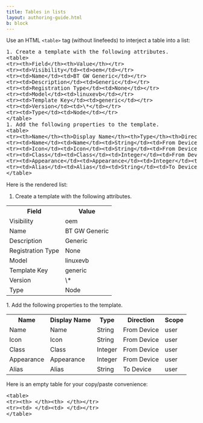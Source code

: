 ```yaml
---
title: Tables in lists
layout: authoring-guide.html
b: block
---
```


Use an HTML <code>&lt;table&gt;</code> tag (without linefeeds) to interject a table into a list:

<pre>
1. Create a template with the following attributes.
&lt;table&gt;
&lt;tr&gt;&lt;th&gt;Field&lt;/th&gt;&lt;th&gt;Value&lt;/th&gt;&lt;/tr&gt;
&lt;tr&gt;&lt;td&gt;Visibility&lt;/td&gt;&lt;td&gt;oem&lt;/td&gt;&lt;/tr&gt;
&lt;tr&gt;&lt;td&gt;Name&lt;/td&gt;&lt;td&gt;BT GW Generic&lt;/td&gt;&lt;/tr&gt;
&lt;tr&gt;&lt;td&gt;Description&lt;/td&gt;&lt;td&gt;Generic&lt;/td&gt;&lt;/tr&gt;
&lt;tr&gt;&lt;td&gt;Registration Type&lt;/td&gt;&lt;td&gt;None&lt;/td&gt;&lt;/tr&gt;
&lt;tr&gt;&lt;td&gt;Model&lt;/td&gt;&lt;td&gt;linuxevb&lt;/td&gt;&lt;/tr&gt;
&lt;tr&gt;&lt;td&gt;Template Key&lt;/td&gt;&lt;td&gt;generic&lt;/td&gt;&lt;/tr&gt;
&lt;tr&gt;&lt;td&gt;Version&lt;/td&gt;&lt;td&gt;\*&lt;/td&gt;&lt;/tr&gt;
&lt;tr&gt;&lt;td&gt;Type&lt;/td&gt;&lt;td&gt;Node&lt;/td&gt;&lt;/tr&gt;
&lt;/table&gt;
1. Add the following properties to the template.
&lt;table&gt;
&lt;tr&gt;&lt;th&gt;Name&lt;/th&gt;&lt;th&gt;Display Name&lt;/th&gt;&lt;th&gt;Type&lt;/th&gt;&lt;th&gt;Direction&lt;/th&gt;&lt;th&gt;Scope&lt;/th&gt;&lt;/tr&gt;
&lt;tr&gt;&lt;td&gt;Name&lt;/td&gt;&lt;td&gt;Name&lt;/td&gt;&lt;td&gt;String&lt;/td&gt;&lt;td&gt;From Device&lt;/td&gt;&lt;td&gt;user&lt;/td&gt;&lt;/tr&gt;
&lt;tr&gt;&lt;td&gt;Icon&lt;/td&gt;&lt;td&gt;Icon&lt;/td&gt;&lt;td&gt;String&lt;/td&gt;&lt;td&gt;From Device&lt;/td&gt;&lt;td&gt;user&lt;/td&gt;&lt;/tr&gt;
&lt;tr&gt;&lt;td&gt;Class&lt;/td&gt;&lt;td&gt;Class&lt;/td&gt;&lt;td&gt;Integer&lt;/td&gt;&lt;td&gt;From Device&lt;/td&gt;&lt;td&gt;user&lt;/td&gt;&lt;/tr&gt;
&lt;tr&gt;&lt;td&gt;Appearance&lt;/td&gt;&lt;td&gt;Appearance&lt;/td&gt;&lt;td&gt;Integer&lt;/td&gt;&lt;td&gt;From Device&lt;/td&gt;&lt;td&gt;user&lt;/td&gt;&lt;/tr&gt;
&lt;tr&gt;&lt;td&gt;Alias&lt;/td&gt;&lt;td&gt;Alias&lt;/td&gt;&lt;td&gt;String&lt;/td&gt;&lt;td&gt;To Device&lt;/td&gt;&lt;td&gt;user&lt;/td&gt;&lt;/tr&gt;
&lt;/table&gt;
</pre>

Here is the rendered list:

1. Create a template with the following attributes.
<table>
<tr><th>Field</th><th>Value</th></tr>
<tr><td>Visibility</td><td>oem</td></tr>
<tr><td>Name</td><td>BT GW Generic</td></tr>
<tr><td>Description</td><td>Generic</td></tr>
<tr><td>Registration Type</td><td>None</td></tr>
<tr><td>Model</td><td>linuxevb</td></tr>
<tr><td>Template Key</td><td>generic</td></tr>
<tr><td>Version</td><td>\*</td></tr>
<tr><td>Type</td><td>Node</td></tr>
</table>
1. Add the following properties to the template.
<table>
<tr><th>Name</th><th>Display Name</th><th>Type</th><th>Direction</th><th>Scope</th></tr>
<tr><td>Name</td><td>Name</td><td>String</td><td>From Device</td><td>user</td></tr>
<tr><td>Icon</td><td>Icon</td><td>String</td><td>From Device</td><td>user</td></tr>
<tr><td>Class</td><td>Class</td><td>Integer</td><td>From Device</td><td>user</td></tr>
<tr><td>Appearance</td><td>Appearance</td><td>Integer</td><td>From Device</td><td>user</td></tr>
<tr><td>Alias</td><td>Alias</td><td>String</td><td>To Device</td><td>user</td></tr>
</table>

Here is an empty table for your copy/paste convenience:

<pre>
&lt;table&gt;
&lt;tr&gt;&lt;th&gt;&nbsp;&lt;/th&gt;&lt;th&gt;&nbsp;&lt;/th&gt;&lt;/tr&gt;
&lt;tr&gt;&lt;td&gt;&nbsp;&lt;/td&gt;&lt;td&gt;&nbsp;&lt;/td&gt;&lt;/tr&gt;
&lt;/table&gt;
</pre>
